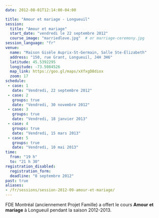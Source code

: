 ```yaml
---
date: 2012-08-01T12:14:00-04:00

title: "Amour et mariage - Longueuil"
session:
  title: "Amour et mariage"
  start_date: "vendredi le 22 septembre 2012"
  course_image: "marriedlove.jpg"  # or marriage-ceremony.jpg
session_language: "fr"
venue:
  name: "Maison Gisèle Auprix-St-Germain, Salle Ste-Élizabeth"
  address: "150, rue Grant, Longueuil, J4H 3H6"
  latitude: 45.5392295
  longitude: -73.5084526
  map_link: https://goo.gl/maps/xXfxgD8diox
  zoom: 17
schedule:
 - case: 1
   date: "Vendredi, 22 septembre 2012"
 - case: 2
   groups: true
   date: "Vendredi, 30 novembre 2012"
 - case: 3
   groups: true
   date: "Vendredi, 18 janvier 2013"
 - case: 4
   groups: true
   date: "Vendredi, 15 mars 2013"
 - case: 5
   groups: true
   date: "Vendredi, 10 mai 2013"
time:
  from: "19 h"
  to: "21 h 30"
registration_disabled:
  registration_form:
  deadline: "8 septembre 2012"
past: true
aliases:
- /fr/sessions/session-2012-09-amour-et-mariage/
---
```


FDE Montréal (anciennement Projet Famille) a offert le cours **Amour et
mariage** à Longueuil pendant la saison 2012-2013.
